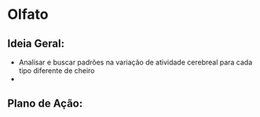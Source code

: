 # Olfato

## Ideia Geral:
- Analisar e buscar padrões na variação de atividade cerebreal para cada tipo diferente de cheiro
- 
## Plano de Ação:
